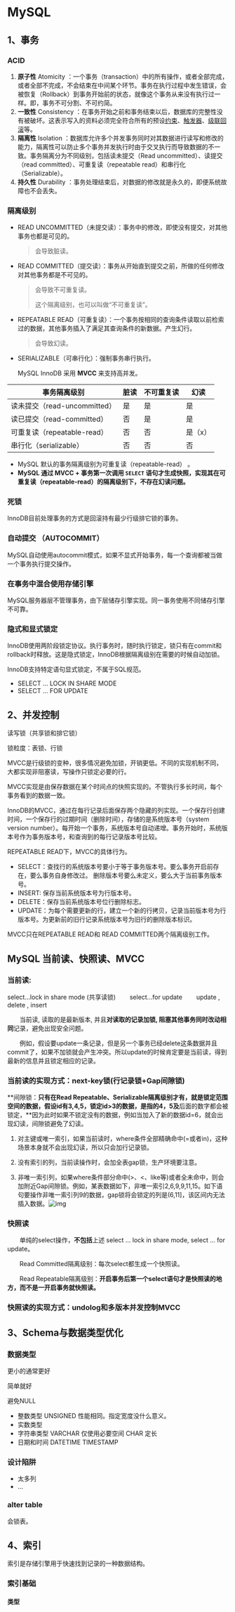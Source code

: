 # MySQL

## 1、事务

### ACID

1. **原子性** Atomicity ：一个事务（transaction）中的所有操作，或者全部完成，或者全部不完成，不会结束在中间某个环节。事务在执行过程中发生错误，会被恢复（Rollback）到事务开始前的状态，就像这个事务从来没有执行过一样。即，事务不可分割、不可约简。
2. **一致性** Consistency ：在事务开始之前和事务结束以后，数据库的完整性没有被破坏。这表示写入的资料必须完全符合所有的预设[约束](https://zh.wikipedia.org/wiki/数据完整性)、[触发器](https://zh.wikipedia.org/wiki/触发器_(数据库))、[级联回滚](https://zh.wikipedia.org/w/index.php?title=级联回滚&action=edit&redlink=1)等。
3. **隔离性** Isolation ：数据库允许多个并发事务同时对其数据进行读写和修改的能力，隔离性可以防止多个事务并发执行时由于交叉执行而导致数据的不一致。事务隔离分为不同级别，包括读未提交（Read uncommitted）、读提交（read committed）、可重复读（repeatable read）和串行化（Serializable）。
4. **持久性** Durability ：事务处理结束后，对数据的修改就是永久的，即便系统故障也不会丢失。



### 隔离级别

- READ UNCOMMITTED（未提交读）：事务中的修改，即使没有提交，对其他事务也都是可见的。

  > 会导致脏读。

- READ COMMITTED（提交读）：事务从开始直到提交之前，所做的任何修改对其他事务都是不可见的。

  > 会导致不可重复读。
  >
  > 这个隔离级别，也可以叫做“不可重复读”。

- REPEATABLE READ（可重复读）：一个事务按相同的查询条件读取以前检索过的数据，其他事务插入了满足其查询条件的新数据。产生幻行。

  > 会导致幻读。

- SERIALIZABLE（可串行化）：强制事务串行执行。

  

  MySQL InnoDB 采用 **MVCC** 来支持高并发。

| 事务隔离级别                 | 脏读 | 不可重复读 | 幻读    |
| ---------------------------- | ---- | ---------- | ------- |
| 读未提交（read-uncommitted） | 是   | 是         | 是      |
| 读已提交（read-committed）   | 否   | 是         | 是      |
| 可重复读（repeatable-read）  | 否   | 否         | 是（x） |
| 串行化（serializable）       | 否   | 否         | 否      |

- MySQL 默认的事务隔离级别为可重复读（repeatable-read） 。
- **MySQL 通过 MVCC + 事务第一次调用 `SELECT` 语句才生成快照，实现其在可重复读（repeatable-read）的隔离级别下，不存在幻读问题。**

### 死锁

InnoDB目前处理事务的方式是回滚持有最少行级排它锁的事务。



### 自动提交 （AUTOCOMMIT）

MySQL自动使用autocommit模式，如果不显式开始事务，每一个查询都被当做一个事务执行提交操作。

### 在事务中混合使用存储引擎

MySQL服务器层不管理事务，由下层储存引擎实现。同一事务使用不同储存引擎不可靠。

### 隐式和显式锁定

InnoDB使用两阶段锁定协议。执行事务时，随时执行锁定，锁只有在commit和rollback时释放。这是隐式锁定，InnoDB根据隔离级别在需要的时候自动加锁。

InnoDB支持特定语句显式锁定，不属于SQL规范。

- SELECT ... LOCK IN SHARE MODE
- SELECT ... FOR UPDATE





## 2、并发控制

读写锁（共享锁和排它锁）

锁粒度：表锁、行锁



MVCC是行级锁的变种，很多情况避免加锁，开销更低。不同的实现机制不同，大都实现非阻塞读，写操作只锁定必要的行。

MVCC实现是由保存数据在某个时间点的快照实现的。不管执行多长时间，每个事务看到的数据一致。

InnoDB的MVCC，通过在每行记录后面保存两个隐藏的列实现。一个保存行创建时间，一个保存行的过期时间（删除时间），存储的是系统版本号（system version number）。每开始一个事务，系统版本号自动递增。事务开始时，系统版本号作为事务版本号，和查询到的每行记录版本号比较。

REPEATABLE READ下，MVCC的具体行为。

- SELECT：查找行的系统版本号要小于等于事务版本号。要么事务开启前存在，要么事务自身修改过。 删除版本号要么未定义，要么大于当前事务版本号。
- INSERT:  保存当前系统版本号为行版本号。
- DELETE：保存当前系统版本号位行删除标志。
- UPDATE：为每个需要更新的行，建立一个新的行拷贝，记录当前版本号为行版本号。为更新前的旧行记录系统版本号为旧行的删除版本标识。



MVCC只在REPEATABLE READ和 READ COMMITTED两个隔离级别工作。 



## MySQL 当前读、快照读、MVCC

### 当前读:

select...lock in share mode (共享读锁)
　　select...for update
　　update , delete , insert

　　当前读, 读取的是最新版本, 并且**对读取的记录加锁, 阻塞其他事务同时改动相同**记录，避免出现安全问题。

　　例如，假设要update一条记录，但是另一个事务已经delete这条数据并且commit了，如果不加锁就会产生冲突。所以update的时候肯定要是当前读，得到最新的信息并且锁定相应的记录。

### 当前读的实现方式：next-key锁(行记录锁+Gap间隙锁)

**间隙锁：**只有在Read Repeatable、Serializable隔离级别才有，就是锁定范围空间的数据，假设id有3,4,5，锁定id>3的数据，是指的4，5及**后面的数字都会被锁定，**因为此时如果不锁定没有的数据，例如当加入了新的数据id=6，就会出现幻读，间隙锁避免了幻读。

1. 对主键或唯一索引，如果当前读时，where条件全部精确命中(=或者in)，这种场景本身就不会出现幻读，所以只会加行记录锁。

2. 没有索引的列，当前读操作时，会加全表gap锁，生产环境要注意。

3. 非唯一索引列，如果where条件部分命中(>、<、like等)或者全未命中，则会加附近Gap间隙锁。例如，某表数据如下，非唯一索引2,6,9,9,11,15。如下语句要操作非唯一索引列9的数据，gap锁将会锁定的列是(6,11]，该区间内无法插入数据。![img](https://img2018.cnblogs.com/blog/1394267/201904/1394267-20190419210558267-1762386565.png)

###  快照读

　　单纯的select操作，**不包括**上述 select ... lock in share mode, select ... for update。　　　　

　　Read Committed隔离级别：每次select都生成一个快照读。

　　Read Repeatable隔离级别：**开启事务后第一个select语句才是快照读的地方，而不是一开启事务就快照读。**

### 快照读的实现方式：undolog和多版本并发控制MVCC



## 3、Schema与数据类型优化

### 数据类型

更小的通常更好

简单就好

避免NULL

- 整数类型 UNSIGNED 性能相同。指定宽度没什么意义。
- 实数类型 
- 字符串类型 VARCHAR 仅使用必要空间 CHAR 定长
- 日期和时间 DATETIME TIMESTAMP 

### 设计陷阱

- 太多列
- ...

### alter table

会锁表。

## 4、索引

索引是存储引擎用于快速找到记录的一种数据结构。

### 索引基础

#### 类型

